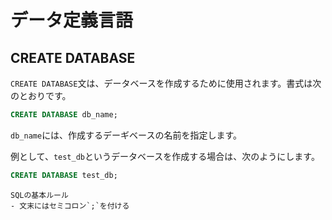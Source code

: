 # データ定義言語

## CREATE DATABASE

`CREATE DATABASE`文は、データベースを作成するために使用されます。書式は次のとおりです。

```sql
CREATE DATABASE db_name;
```

`db_name`には、作成するデーギベースの名前を指定します。

例として、`test_db`というデータベースを作成する場合は、次のようにします。

```sql
CREATE DATABASE test_db;
```

```{note} aaa
SQLの基本ルール
- 文末にはセミコロン`;`を付ける
```